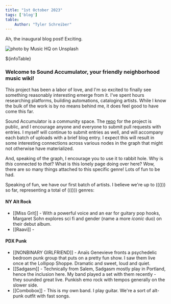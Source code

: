 ```yaml
---
title: "1st October 2023"
tags: ['blog']
table:
    Author: "Tyler Schreiber"
---
```


Ah, the inaugural blog post! Exciting.

![photo by Music HQ on Unsplash](https://images.unsplash.com/photo-1606403528881-70ab29ebeaed?crop=entropy&cs=srgb&fm=jpg&ixid=M3wzNjM5Nzd8MHwxfHJhbmRvbXx8fHx8fHx8fDE2OTYxNDcwODR8&ixlib=rb-4.0.3&q=85&w=1500&h=1000)

${infoTable}

### Welcome to Sound Accumulator, your friendly neighborhood music wiki!

This project has been a labor of love, and I'm so excited to finally see something reasonably interesting emerge from it. I've spent hours researching platforms, building automations, cataloging artists. While I know the bulk of the work is by no means behind me, it does feel good to have come this far.

Sound Accumulator is a community space. The [repo](https://github.com/t-schreibs/sound-accumulator) for the project is public, and I encourage anyone and everyone to submit pull requests with entries. I myself will continue to submit entries as well, and will accompany each batch of uploads with a brief blog entry. I expect this will result in some interesting connections across various nodes in the graph that might not otherwise have materialized. 

And, speaking of the graph, I encourage you to use it to rabbit hole. Why is _this_ connected to _that_? What is this lonely page doing over here? Wow, there are so many things attached to this specific genre! Lots of fun to be had.

Speaking of fun, we have our first batch of artists. I believe we're up to ((())) so far, representing a total of ((())) genres:

#### NY Alt Rock

- [[Miss Grit]] - With a powerful voice and an ear for guitary pop hooks, Margaret Sohn explores sci fi and gender (name a more _iconic_ duo) on their debut album.
- [[Raavi]] - 

#### PDX Punk

- [[NONBINARY GIRLFRIEND]] - Anaïs Genevieve fronts a psychedelic bedroom punk group that puts on a pretty fun show. I saw them live once at the Lollipop Shoppe. Dramatic and sweet, loud and quiet.
- [[Sadgasm]] - Technically from Salem, Sadgasm mostly play in Portland, hence the inclusion here. My band played a set with them recently - they sounded great live. Punkish emo rock with tempos generally on the slower side.
- [[Combobox]] - This is my own band. I play guitar. We're a sort of alt-punk outfit with fast songs.